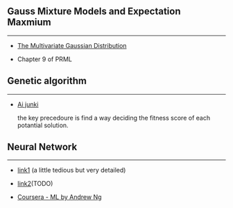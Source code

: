 ## Gauss Mixture Models and Expectation Maxmium

------------------------

* [<font size="">The Multivariate Gaussian Distribution</font>](http://cs229.stanford.edu/section/gaussians.pdf)

* Chapter 9 of PRML

## Genetic algorithm

------------------------

* [Ai junki](http://www.ai-junkie.com/ga/intro/gat1.html)

    the key precedoure is find a way deciding the fitness score of each potantial solution.

## Neural Network

------------------------

* [link1](http://neuralnetworksanddeeplearning.com/chap1.html#complete_zero) (a little tedious but very detailed)

* [link2](https://www.zybuluo.com/hanbingtao/note/476663)(TODO)

* [Coursera - ML by Andrew Ng](https://www.coursera.org/learn/machine-learning?authMode=login)